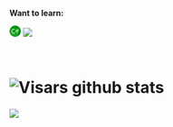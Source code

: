 **Want to learn:**

<code><img height="20" src="https://raw.githubusercontent.com/github/explore/80688e429a7d4ef2fca1e82350fe8e3517d3494d/topics/csharp/csharp.png"></code>
<code><img height="20" src="https://pbs.twimg.com/profile_images/1142154201444823041/O6AczwfV_400x400.png"></code>

</a>
<br>

# ![Visars github stats](https://github-readme-stats.vercel.app/api?username=vvisars&show_icons=true&theme=tokyonight)
<a href="https://github.com/vvisars?tab=repositories">
<img align="center" src="https://github-readme-stats.vercel.app/api/top-langs/?username=vvisars7&layout=compact&show_icons=true&&theme=tokyonight" />
